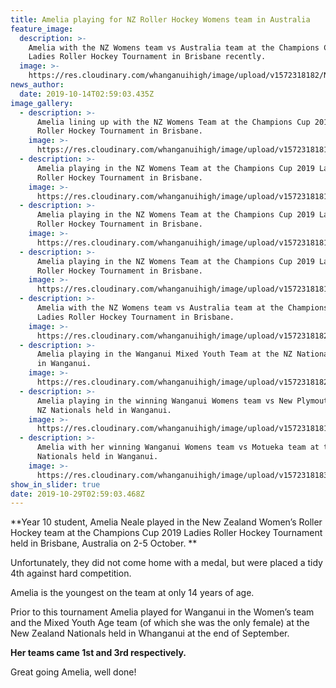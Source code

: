 ```yaml
---
title: Amelia playing for NZ Roller Hockey Womens team in Australia
feature_image:
  description: >-
    Amelia with the NZ Womens team vs Australia team at the Champions Cup 2019
    Ladies Roller Hockey Tournament in Brisbane recently.
  image: >-
    https://res.cloudinary.com/whanganuihigh/image/upload/v1572318182/News/Roller%20Hockey%20Amelia%20Neale/Roller-Hockey-Amelia-NZ-Womens-team-vs-Australia-2.10.jpg
news_author:
  date: 2019-10-14T02:59:03.435Z
image_gallery:
  - description: >-
      Amelia lining up with the NZ Womens Team at the Champions Cup 2019 Ladies
      Roller Hockey Tournament in Brisbane.
    image: >-
      https://res.cloudinary.com/whanganuihigh/image/upload/v1572318181/News/Roller%20Hockey%20Amelia%20Neale/st_game_Brisbane.jpg
  - description: >-
      Amelia playing in the NZ Womens Team at the Champions Cup 2019 Ladies
      Roller Hockey Tournament in Brisbane.
    image: >-
      https://res.cloudinary.com/whanganuihigh/image/upload/v1572318181/News/Roller%20Hockey%20Amelia%20Neale/1st_game.jpg
  - description: >-
      Amelia playing in the NZ Womens Team at the Champions Cup 2019 Ladies
      Roller Hockey Tournament in Brisbane.
    image: >-
      https://res.cloudinary.com/whanganuihigh/image/upload/v1572318181/News/Roller%20Hockey%20Amelia%20Neale/FB_IMG_1570988770278.jpg
  - description: >-
      Amelia playing in the NZ Womens Team at the Champions Cup 2019 Ladies
      Roller Hockey Tournament in Brisbane.
    image: >-
      https://res.cloudinary.com/whanganuihigh/image/upload/v1572318181/News/Roller%20Hockey%20Amelia%20Neale/FB_IMG_1571289167052.jpg
  - description: >-
      Amelia with the NZ Womens team vs Australia team at the Champions Cup 2019
      Ladies Roller Hockey Tournament in Brisbane.
    image: >-
      https://res.cloudinary.com/whanganuihigh/image/upload/v1572318182/News/Roller%20Hockey%20Amelia%20Neale/Roller-Hockey-Amelia-NZ-Womens-team-vs-Australia-2.10.jpg
  - description: >-
      Amelia playing in the Wanganui Mixed Youth Team at the NZ Nationals held
      in Wanganui.
    image: >-
      https://res.cloudinary.com/whanganuihigh/image/upload/v1572318182/News/Roller%20Hockey%20Amelia%20Neale/NZ_National_in_WU.NZ_mixed_youth_team.jpg
  - description: >-
      Amelia playing in the winning Wanganui Womens team vs New Plymouth at the
      NZ Nationals held in Wanganui.
    image: >-
      https://res.cloudinary.com/whanganuihigh/image/upload/v1572318181/News/Roller%20Hockey%20Amelia%20Neale/NZ_National_in_WU_Ladies_team_playing_against_New_Plymouth.jpg
  - description: >-
      Amelia with her winning Wanganui Womens team vs Motueka team at the NZ
      Nationals held in Wanganui.
    image: >-
      https://res.cloudinary.com/whanganuihigh/image/upload/v1572318183/News/Roller%20Hockey%20Amelia%20Neale/NZ_Nationals_in._WU_Ladies_team_with_Motueka_ladies_team.jpg
show_in_slider: true
date: 2019-10-29T02:59:03.468Z
---
```

**Year 10 student, Amelia Neale played in the New Zealand Women’s Roller Hockey team at the Champions Cup 2019 Ladies Roller Hockey Tournament held in Brisbane, Australia on 2-5 October.**

Unfortunately, they did not come home with a medal, but were placed a tidy 4th against hard competition.

Amelia is the youngest on the team at only 14 years of age.

Prior to this tournament Amelia played for Wanganui in the Women’s team and the Mixed Youth Age team (of which she was the only female) at the New Zealand Nationals held in Whanganui at the end of September.

**Her teams came 1st and 3rd respectively.**

Great going Amelia, well done!
